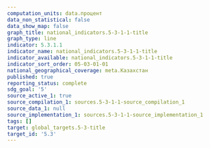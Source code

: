 ```yaml
---
computation_units: data.процент
data_non_statistical: false
data_show_map: false
graph_title: national_indicators.5-3-1-1-title
graph_type: line
indicator: 5.3.1.1
indicator_name: national_indicators.5-3-1-1-title
indicator_available: national_indicators.5-3-1-1-title
indicator_sort_order: 05-03-01-01
national_geographical_coverage: meta.Казахстан
published: true
reporting_status: complete
sdg_goal: '5'
source_active_1: true
source_compilation_1: sources.5-3-1-1-source_compilation_1
source_data_1: null
source_implementation_1: sources.5-3-1-1-source_implementation_1
tags: []
target: global_targets.5-3-title
target_id: '5.3'
---
```

